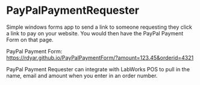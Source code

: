 # PayPalPaymentRequester
Simple windows forms app to send a link to someone requesting they click a link to pay on your website. You would then have the PayPal Payment Form on that page.

PayPal Payment Form:  
https://rdyar.github.io/PayPalPaymentForm/?amount=123.45&orderid=4321

PayPal Payment Requester can integrate with LabWorks POS to pull in the name, email and amount when you enter in an order number.



